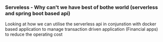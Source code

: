 ### Serveless -  Why can't we have best of bothe world (serverless and spring boot based api)

Looking at how we can utilise the serverless api in conjunstion with docker based application to manage transaction driven 
application (Financial apps) to reduce the operating cost

